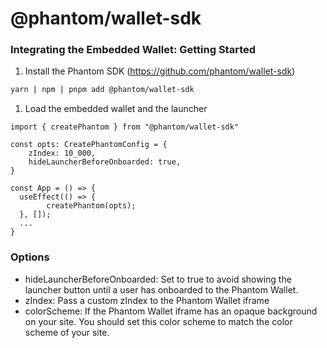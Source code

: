 # @phantom/wallet-sdk

### Integrating the Embedded Wallet: Getting Started

1. Install the Phantom SDK (https://github.com/phantom/wallet-sdk)

```bash
yarn | npm | pnpm add @phantom/wallet-sdk
```

1.  Load the embedded wallet and the launcher

```tsx
import { createPhantom } from "@phantom/wallet-sdk"

const opts: CreatePhantomConfig = {
    zIndex: 10_000,
    hideLauncherBeforeOnboarded: true,
}

const App = () => {
  useEffect(() => {
		createPhantom(opts);
  }, []);
  ...
}
```

### Options

- hideLauncherBeforeOnboarded: Set to true to avoid showing the launcher button until a user has onboarded to the Phantom Wallet.
- zIndex: Pass a custom zIndex to the Phantom Wallet iframe
- colorScheme: If the Phantom Wallet iframe has an opaque background on your site. You should set this color scheme to match the color scheme of your site.
